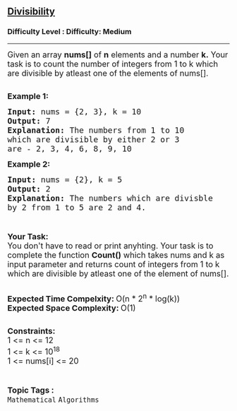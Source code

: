 <h2><a href="https://www.geeksforgeeks.org/problems/divisibility3832/1?page=26&difficulty=Medium&status=unsolved&sortBy=accuracy">Divisibility</a></h2><h3>Difficulty Level : Difficulty: Medium</h3><hr><div class="problems_problem_content__Xm_eO"><p><span style="font-size:18px">Given an array <strong>nums[]</strong>&nbsp;of <strong>n</strong>&nbsp;elements and a number <strong>k.</strong>&nbsp;Your task is to count the number of integers from 1 to k&nbsp;which are divisible by atleast one of the elements of nums[].</span><br>
&nbsp;</p>

<p><span style="font-size:18px"><strong>Example 1:</strong></span></p>

<pre><span style="font-size:18px"><strong>Input: </strong>nums = {2, 3}, k = 10
<strong>Output: </strong>7
<strong>Explanation: </strong>The numbers from 1 to 10
which are divisible by either 2 or 3
are - 2, 3, 4, 6, 8, 9, 10</span>
</pre>

<p><span style="font-size:18px"><strong>Example 2:</strong></span></p>

<pre><span style="font-size:18px"><strong>Input: </strong>nums = {2}, k = 5
<strong>Output: </strong>2
<strong>Explanation: </strong>The numbers which are divisble 
by 2 from 1 to 5 are 2 and 4.</span>
</pre>

<p>&nbsp;</p>

<p><span style="font-size:18px"><strong>Your Task:</strong><br>
You don't have to read or print anyhting. Your task is to complete the function&nbsp;<strong>Count()</strong>&nbsp;which takes nums and k as input parameter and returns count of integers from 1 to k which are divisible by atleast one of the element of nums[].</span><br>
&nbsp;</p>

<p><span style="font-size:18px"><strong>Expected Time Compelxity:&nbsp;</strong>O(n&nbsp;* 2<sup>n</sup></span><span style="font-size:18px">&nbsp;* log(k))<br>
<strong>Expected Space Complexity:&nbsp;</strong>O(1)</span><br>
&nbsp;</p>

<p><span style="font-size:18px"><strong>Constraints:</strong><br>
1 &lt;= n &lt;= 12<br>
1 &lt;= k &lt;= 10<sup>18</sup><br>
1 &lt;= nums[i] &lt;= 20</span></p>
</div><br><p><span style=font-size:18px><strong>Topic Tags : </strong><br><code>Mathematical</code>&nbsp;<code>Algorithms</code>&nbsp;